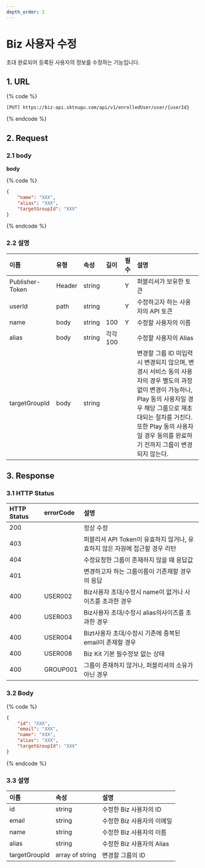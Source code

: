 ```yaml
---
depth_order: 2
---
```


# Biz 사용자 수정

초대 완료되어 등록된 사용자의 정보를 수정하는 기능입니다.

## 1. URL <a id="Biz&#xC0AC;&#xC6A9;&#xC790;&#xC218;&#xC815;v1-1URL"></a>

{% code %}
```text
[PUT] https://biz-api.sktnugu.com/api/v1/enrolledUser/user/{userId}
```
{% endcode %}

## 2. Request <a id="Biz&#xC0AC;&#xC6A9;&#xC790;&#xC218;&#xC815;v1-2Request"></a>

### 2.1 body <a id="Biz&#xC0AC;&#xC6A9;&#xC790;&#xC218;&#xC815;v1-2.1body"></a>

**body**

{% code %}
```json
{
    "name": "XXX",
    "alias": "XXX",
    "targetGroupId": "XXX"
}
```
{% endcode %}

### 2.2 설명 <a id="Biz&#xC0AC;&#xC6A9;&#xC790;&#xC218;&#xC815;v1-2.2&#xC124;&#xBA85;"></a>

| 이름 | 유형 | 속성 | 길이 | 필수 | 설명 |
| :--- | :--- | :--- | :--- | :--- | :--- |
| Publisher-Token | Header | string |  | Y | 퍼블리셔가 보유한 토큰 |
| userId | path | string |  | Y | 수정하고자 하는 사용자의 API 토큰 |
| name | body | string | 100 | Y | 수정할 사용자의 이름 |
| alias | body | string | 각각 100 |  | 수정할 사용자의 Alias |
| targetGroupId | body | string |  |  | 변경할 그룹 ID 미입력시 변경되지 않으며, 변경시 서비스 동의 사용자의 경우 별도의 과정없이 변경이 가능하나, Play 동의 사용자일 경우 해당 그룹으로 재초대되는 절차를 거친다. 또한 Play 동의 사용자일 경우 동의를 완료하기 전까지 그룹이 변경되지 않는다. |

## 3. Response <a id="Biz&#xC0AC;&#xC6A9;&#xC790;&#xC218;&#xC815;v1-3Response"></a>

### 3.1 HTTP Status <a id="Biz&#xC0AC;&#xC6A9;&#xC790;&#xC218;&#xC815;v1-3.1HTTPStatus"></a>

| HTTP Status | errorCode | 설명 |
| :--- | :--- | :--- |
| 200 |  | 정상 수정 |
| 403 |  | 퍼블리셔 API Token이 유효하지 않거나, 유효하지 않은 자원에 접근할 경우 리턴 |
| 404 |  | 수정요청한 그룹이 존재하지 않을 때 응답값 |
| 401 |  | 변경하고자 하는 그룹이름이 기존재할 경우의 응답 |
| 400 | USER002 | Biz사용자 초대/수정시 name이 없거나 사이즈를 초과한 경우 |
| 400 | USER003 | Biz사용자 초대/수정시 alias의사이즈를 초과한 경우 |
| 400 | USER004 | Bizt사용자 초대/수정시 기존에 중복된 email이 존재할 경우 |
| 400 | USER008 | Biz Kit 기본 필수정보 없는 상태 |
| 400 | GROUP001 | 그룹이 존재하지 않거나, 퍼블리셔의 소유가 아닌 경우 |

### 3.2 Body <a id="Biz&#xC0AC;&#xC6A9;&#xC790;&#xC218;&#xC815;v1-3.2Body"></a>

{% code %}
```json
{
    "id": "XXX",
    "email": "XXX",
    "name": "XXX",
    "alias": "XXX",
    "targetGroupId": "XXX"
}
```
{% endcode %}

### 3.3 설명 <a id="Biz&#xC0AC;&#xC6A9;&#xC790;&#xC218;&#xC815;v1-3.3&#xC124;&#xBA85;"></a>

| 이름 | 속성 | 설명 |
| :--- | :--- | :--- |
| id | string | 수정한 Biz 사용자의 ID |
| email | string | 수정한 Biz 사용자의 이메일 |
| name | string | 수정한 Biz 사용자의 이름 |
| alias | string | 수정한 Biz 사용자의 Alias |
| targetGroupId | array of string | 변경할 그룹의 ID |

